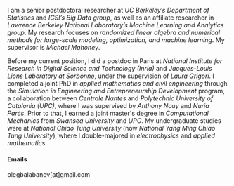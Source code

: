 I am a senior postdoctoral researcher at *UC Berkeley’s Department of Statistics* and *ICSI’s Big Data group*, as well as an affiliate researcher in *Lawrence Berkeley National Laboratory’s Machine Learning and Analytics group*. My research focuses on *randomized linear algebra and numerical methods for large-scale modeling, optimization, and machine learning*. My supervisor is *Michael Mahoney*.

Before my current position, I did a postdoc in Paris at *National Institute for Research in Digital Science and Technology (Inria)* and *Jacques-Louis Lions Laboratory at Sorbonne*, under the supervision of *Laura Grigori*. I completed a joint PhD in *applied mathematics and civil engineering* through the *Simulation in Engineering and Entrepreneurship Development* program, a collaboration between *Centrale Nantes* and *Polytechnic University of Catalonia (UPC)*, where I was supervised by *Anthony Nouy* and *Nuria Parés*. Prior to that, I earned a joint master's degree in *Computational Mechanics* from *Swansea University* and *UPC*. My undergraduate studies were at *National Chiao Tung University* (now *National Yang Ming Chiao Tung University*), where I double-majored in *electrophysics* and *applied mathematics*.


#### Emails
olegbalabanov[at]gmail.com


